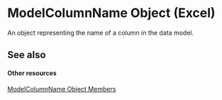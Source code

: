 
# ModelColumnName Object (Excel)

An object representing the name of a column in the data model. 


## See also


#### Other resources


 [ModelColumnName Object Members](b27889a8-4ed3-d060-7e29-83cbd58a6124.md)
